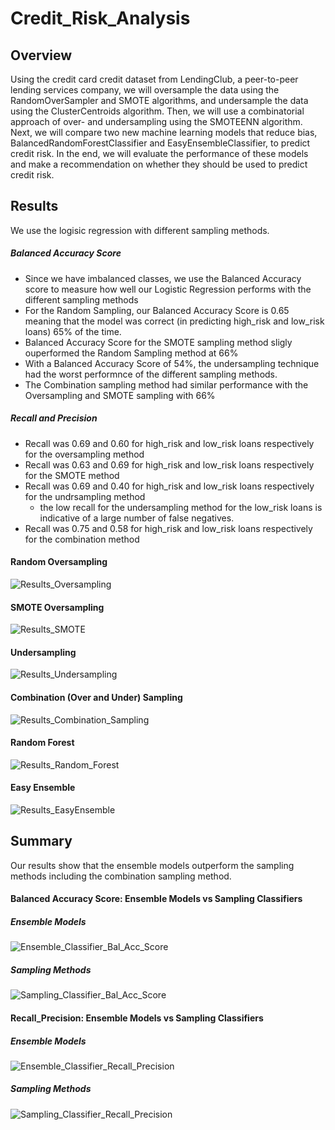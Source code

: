 # Credit_Risk_Analysis
## Overview

Using the credit card credit dataset from LendingClub, a peer-to-peer lending services company, we will oversample the data using the RandomOverSampler and SMOTE algorithms, and undersample the data using the ClusterCentroids algorithm. Then, we will use a combinatorial approach of over- and undersampling using the SMOTEENN algorithm. Next, we will compare two new machine learning models that reduce bias, BalancedRandomForestClassifier and EasyEnsembleClassifier, to predict credit risk. In the end, we will evaluate the performance of these models and make a recommendation on whether they should be used to predict credit risk.

## Results
We use the logisic regression with different sampling methods.

##### Balanced Accuracy Score
- Since we have imbalanced classes, we use the Balanced Accuracy score to measure how well our Logistic Regression performs with the different sampling methods
- For the Random Sampling, our Balanced Accuracy Score is 0.65 meaning that the model was correct (in predicting high_risk and low_risk loans) 65% of the time.
- Balanced Accuracy Score for the SMOTE sampling method sligly ouperformed the Random Sampling method at 66%
- With a Balanced Accuracy Score of 54%, the undersampling technique had the worst performnce of the different sampling methods.
- The Combination sampling method had similar performance with the Oversampling and SMOTE sampling with 66%
##### Recall and Precision
- Recall was 0.69 and 0.60 for high_risk and low_risk loans respectively for the oversampling method
- Recall was 0.63 and 0.69 for high_risk and low_risk loans respectively for the SMOTE method
- Recall was 0.69 and 0.40 for high_risk and low_risk loans respectively for the undrsampling method
  - the low recall for the undersampling method for the low_risk loans is indicative of a large number of false negatives. 
- Recall was 0.75 and 0.58 for high_risk and low_risk loans respectively for the combination method
#### Random Oversampling
![Results_Oversampling](https://user-images.githubusercontent.com/67847583/129494703-176be304-f99c-4316-8697-2464116cabca.png)

#### SMOTE Oversampling
![Results_SMOTE](https://user-images.githubusercontent.com/67847583/129494743-4963d634-c4b7-4e43-bd74-2f8aa546be0e.png)

#### Undersampling
![Results_Undersampling](https://user-images.githubusercontent.com/67847583/129494756-6c6d7847-3f8b-4ef9-bd1e-28003327210d.png)

#### Combination (Over and Under) Sampling
![Results_Combination_Sampling](https://user-images.githubusercontent.com/67847583/129494779-d548816c-4383-4775-bf22-304a0efbd6e5.png)

#### Random Forest
![Results_Random_Forest](https://user-images.githubusercontent.com/67847583/129494795-d74a3c45-0083-465e-a68c-4f6d6d0ef86d.png)

#### Easy Ensemble
![Results_EasyEnsemble](https://user-images.githubusercontent.com/67847583/129494807-12e8e270-eeff-48ed-9416-8f553d97472d.png)

## Summary
Our results show that the ensemble models outperform the sampling methods including the combination sampling method.

#### Balanced Accuracy Score: Ensemble Models vs Sampling Classifiers
##### Ensemble Models
![Ensemble_Classifier_Bal_Acc_Score](https://user-images.githubusercontent.com/67847583/129495017-c9fcf950-2fb6-49ab-968c-2fac72263cff.png)
##### Sampling Methods
![Sampling_Classifier_Bal_Acc_Score](https://user-images.githubusercontent.com/67847583/129495081-1220a41a-63d6-4f2e-8540-4a0b5590f516.png)

#### Recall_Precision: Ensemble Models vs Sampling Classifiers
##### Ensemble Models
![Ensemble_Classifier_Recall_Precision](https://user-images.githubusercontent.com/67847583/129495148-93117434-cf0c-4190-b278-82010ae5b800.png)
##### Sampling Methods
![Sampling_Classifier_Recall_Precision](https://user-images.githubusercontent.com/67847583/129495158-cffeeaf3-b2f7-46c0-95cd-33bafccee29c.png)







